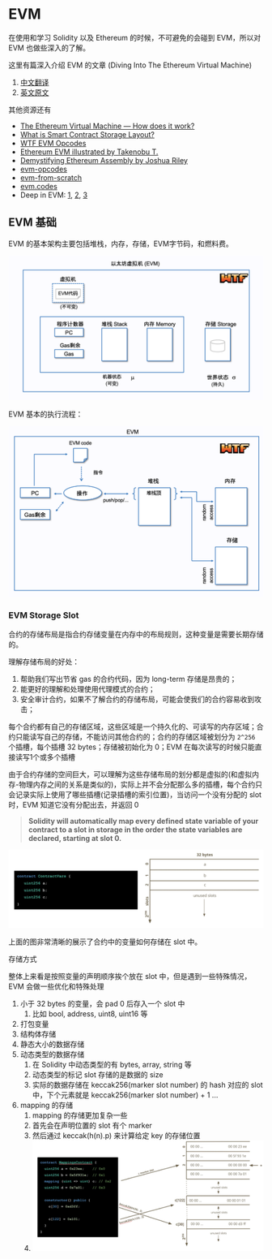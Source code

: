# EVM

在使用和学习 Solidity 以及 Ethereum 的时候，不可避免的会碰到 EVM，所以对 EVM 也做些深入的了解。

这里有篇深入介绍 EVM 的文章 (Diving Into The Ethereum Virtual Machine)

1. [中文翻译](https://github.com/AmazingAng/WTF-Solidity/blob/main/Topics/Translation/DiveEVM2017/readme.md)
2. [英文原文](https://blog.qtum.org/diving-into-the-ethereum-vm-6e8d5d2f3c30)

其他资源还有

- [The Ethereum Virtual Machine — How does it work?](https://medium.com/mycrypto/the-ethereum-virtual-machine-how-does-it-work-9abac2b7c9e)
- [What is Smart Contract Storage Layout?](https://docs.alchemy.com/docs/smart-contract-storage-layout)
- [WTF EVM Opcodes](https://github.com/WTFAcademy/WTF-EVM-Opcodes)
- [Ethereum EVM illustrated by Takenobu T.](https://github.com/takenobu-hs/ethereum-evm-illustrated)
- [Demystifying Ethereum Assembly by Joshua Riley](https://www.youtube.com/watch?v=btDOvn8pLkA)
- [evm-opcodes](https://github.com/wolflo/evm-opcodes)
- [evm-from-scratch](https://github.com/w1nt3r-eth/evm-from-scratch)
- [evm.codes](https://evm.codes/)
- Deep in EVM: [1](https://mirror.xyz/xyyme.eth/GNVcUgKAOEiLyClKeqkmD35ctLu6_XomT3ZDIfV3tz8), [2](https://mirror.xyz/xyyme.eth/6vqE2DRsMzlPNmh3kYiwTdMBj-9hanmxyDuTHM7tZDU), [3](https://mirror.xyz/xyyme.eth/dsU7KoQLyqiHrY0bQX2ETq1zkDYiW-3PtzxfzGwRdss)

## EVM 基础

EVM 的基本架构主要包括堆栈，内存，存储，EVM字节码，和燃料费。

![EVM Arch](../img/evm-1.png)

EVM 基本的执行流程：

![EVM Flow](../img/evm-2.png)



### EVM Storage Slot

合约的存储布局是指合约存储变量在内存中的布局规则，这种变量是需要长期存储的。

理解存储布局的好处：

1. 帮助我们写出节省 gas 的合约代码，因为 long-term 存储是昂贵的；
2. 能更好的理解和处理使用代理模式的合约；
3. 安全审计合约，如果不了解合约的存储布局，可能会使我们的合约容易收到攻击；

每个合约都有自己的存储区域，这些区域是一个持久化的、可读写的内存区域；合约只能读写自己的存储，不能访问其他合约的；合约的存储区域被划分为 `2^256` 个插槽，每个插槽 32 bytes；存储被初始化为 0；EVM 在每次读写的时候只能直接读写1个或多个插槽

由于合约存储的空间巨大，可以理解为这些存储布局的划分都是虚拟的(和虚拟内存-物理内存之间的关系是类似的)，实际上并不会分配那么多的插槽，每个合约只会记录实际上使用了哪些插槽(记录插槽的索引位置)，当访问一个没有分配的 slot 时，EVM 知道它没有分配出去，并返回 0

> **Solidity will automatically map every defined state variable of your contract to a slot in storage in the order the state variables are declared, starting at slot 0.**

![](../img/diagram-mapping-contract-state-variables-to-storage-slots.jpeg)

上面的图非常清晰的展示了合约中的变量如何存储在 slot 中。

存储方式

整体上来看是按照变量的声明顺序挨个放在 slot 中，但是遇到一些特殊情况，EVM 会做一些优化和特殊处理

1. 小于 32 bytes 的变量，会 pad 0 后存入一个 slot 中
   1. 比如 bool, address, uint8, uint16 等
2. 打包变量
3. 结构体存储
4. 静态大小的数据存储
5. 动态类型的数据存储
   1. 在 Solidity 中动态类型的有 bytes, array, string 等
   2. 动态类型的标记 slot 存储的是数据的 size
   3. 实际的数据存储在 keccak256(marker slot number) 的 hash 对应的 slot 中，下个元素就是 keccak256(marker slot number) + 1 ...
6. mapping 的存储
   1. mapping 的存储更加复杂一些
   2. 首先会在声明位置的 slot 有个 marker
   3. 然后通过 keccak(h(n).p) 来计算给定 key 的存储位置
   4. ![](../img/diagram-of-how-mappings-are-stored-in-storage-memory-using-keccak256-hashing.jpeg)



